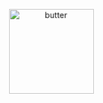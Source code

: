 <!-- ![hippo](https://media3.giphy.com/media/aUovxH8Vf9qDu/giphy.gif) -->
<!-- ![succulent](https://media.giphy.com/media/l41lMTlCUccbXYqxG/giphy.gif) -->
<p align="center"><img src="https://media.giphy.com/media/3xpJGsRMlUyzK/giphy.gif" alt="butter" height=150"/></p>
